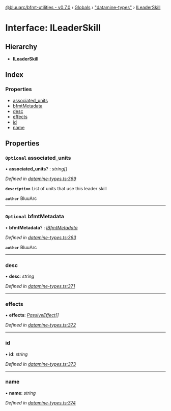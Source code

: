 [@bluuarc/bfmt-utilities - v0.7.0](../README.md) › [Globals](../globals.md) › ["datamine-types"](../modules/_datamine_types_.md) › [ILeaderSkill](_datamine_types_.ileaderskill.md)

# Interface: ILeaderSkill

## Hierarchy

* **ILeaderSkill**

## Index

### Properties

* [associated_units](_datamine_types_.ileaderskill.md#optional-associated_units)
* [bfmtMetadata](_datamine_types_.ileaderskill.md#optional-bfmtmetadata)
* [desc](_datamine_types_.ileaderskill.md#desc)
* [effects](_datamine_types_.ileaderskill.md#effects)
* [id](_datamine_types_.ileaderskill.md#id)
* [name](_datamine_types_.ileaderskill.md#name)

## Properties

### `Optional` associated_units

• **associated_units**? : *string[]*

*Defined in [datamine-types.ts:369](https://github.com/BluuArc/bfmt-utilities/blob/master/src/datamine-types.ts#L369)*

**`description`** List of units that use this leader skill

**`author`** BluuArc

___

### `Optional` bfmtMetadata

• **bfmtMetadata**? : *[IBfmtMetadata](_datamine_types_.ibfmtmetadata.md)*

*Defined in [datamine-types.ts:363](https://github.com/BluuArc/bfmt-utilities/blob/master/src/datamine-types.ts#L363)*

**`author`** BluuArc

___

###  desc

• **desc**: *string*

*Defined in [datamine-types.ts:371](https://github.com/BluuArc/bfmt-utilities/blob/master/src/datamine-types.ts#L371)*

___

###  effects

• **effects**: *[PassiveEffect](../modules/_datamine_types_.md#passiveeffect)[]*

*Defined in [datamine-types.ts:372](https://github.com/BluuArc/bfmt-utilities/blob/master/src/datamine-types.ts#L372)*

___

###  id

• **id**: *string*

*Defined in [datamine-types.ts:373](https://github.com/BluuArc/bfmt-utilities/blob/master/src/datamine-types.ts#L373)*

___

###  name

• **name**: *string*

*Defined in [datamine-types.ts:374](https://github.com/BluuArc/bfmt-utilities/blob/master/src/datamine-types.ts#L374)*
